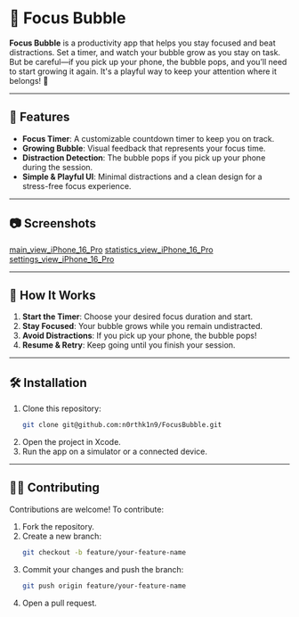 # 📱 Focus Bubble

**Focus Bubble** is a productivity app that helps you stay focused and beat distractions. Set a timer, and watch your bubble grow as you stay on task. But be careful—if you pick up your phone, the bubble pops, and you’ll need to start growing it again. It's a playful way to keep your attention where it belongs! 🎈

---

## 🚀 Features

- **Focus Timer**: A customizable countdown timer to keep you on track.
- **Growing Bubble**: Visual feedback that represents your focus time.
- **Distraction Detection**: The bubble pops if you pick up your phone during the session.
- **Simple & Playful UI**: Minimal distractions and a clean design for a stress-free focus experience.

---

## 📷 Screenshots

[main_view_iPhone_16_Pro](https://github.com/user-attachments/assets/66c30233-c3f2-4d91-81c7-8400c083dfd2)
[statistics_view_iPhone_16_Pro](https://github.com/user-attachments/assets/17b3e65d-844d-488e-a24d-d39356c2f9ef)
[settings_view_iPhone_16_Pro](https://github.com/user-attachments/assets/0eef0bc4-0eb5-4d01-81db-ac937691e1fc)


---

## 📖 How It Works

1. **Start the Timer**: Choose your desired focus duration and start.
2. **Stay Focused**: Your bubble grows while you remain undistracted.
3. **Avoid Distractions**: If you pick up your phone, the bubble pops!
4. **Resume & Retry**: Keep going until you finish your session.

---

## 🛠️ Installation

1. Clone this repository:
   ```bash
   git clone git@github.com:n0rthk1n9/FocusBubble.git
   ```
2. Open the project in Xcode.
3. Run the app on a simulator or a connected device.


---


## 🧑‍💻 Contributing

Contributions are welcome! To contribute:

1. Fork the repository.
2. Create a new branch:
   ```bash
   git checkout -b feature/your-feature-name
   ```
3. Commit your changes and push the branch:
   ```bash
   git push origin feature/your-feature-name
   ```
4. Open a pull request.
